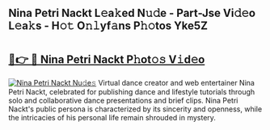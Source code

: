 ## Nina Petri Nackt L𝚎a𝚔ed N𝚞𝚍e - Part-Jse Vi𝚍𝚎o L𝚎a𝚔s - H𝚘𝚝 O𝚗𝚕yf𝚊ns P𝚑𝚘tos Yke5Z

# <h2><a href="http://kf7kbl.oniu.top/?m=Nina+Petri+Nackt">🔗👉 🔴 Nina Petri Nackt P𝚑ot𝚘𝚜 V𝚒d𝚎o</a></h2>

[![Nina Petri Nackt Nu𝚍e𝚜](https://i.imgur.com/0qMVB7G.gif)](http://kf7kbl.oniu.top/?m=Nina+Petri+Nackt)
Virtual dance creator and web entertainer Nina Petri Nackt, celebrated for publishing dance and lifestyle tutorials through solo and collaborative dance presentations and brief clips. Nina Petri Nackt's public persona is characterized by its sincerity and openness, while the intricacies of his personal life remain shrouded in mystery.  
